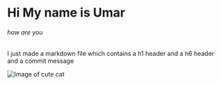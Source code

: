 # Hi My name is Umar
###### how are you
I just made a markdown file which contains a h1 header and a h6 header and  a commit message

![Image of cute cat](https://images.unsplash.com/photo-1585373683920-671438c82bfa?q=80&w=1887&auto=format&fit=crop&ixlib=rb-4.0.3&ixid=M3wxMjA3fDB8MHxwaG90by1wYWdlfHx8fGVufDB8fHx8fA%3D%3D)
